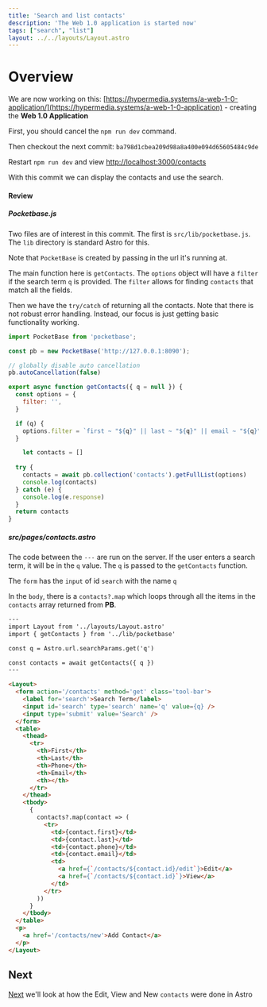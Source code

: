 ```yaml
---
title: 'Search and list contacts'
description: 'The Web 1.0 application is started now'
tags: ["search", "list"]
layout: ../../layouts/Layout.astro
---
```

# Overview 
We are now working on this: [https://hypermedia.systems/a-web-1-0-application/](https://hypermedia.systems/a-web-1-0-application) - creating the **Web 1.0 Application**

First, you should cancel the `npm run dev` command.

Then checkout the next commit: `ba798d1cbea209d98a8a400e094d65605484c9de`

Restart `npm run dev` and view [http://localhost:3000/contacts](http://localhost:3000/contacts)

With this commit we can display the contacts and use the search.

#### Review
##### Pocketbase.js
Two files are of interest in this commit. The first is `src/lib/pocketbase.js`.  The `lib` directory is standard Astro for this.

Note that `PocketBase` is created by passing in the url it's running at.

The main function here is `getContacts`.  The `options` object will have a `filter` if the search term `q` is provided.  The `filter` allows for finding `contacts` that match all the fields.

Then we have the `try/catch` of returning all the contacts.  Note that there is not robust error handling.  Instead, our focus is just getting basic functionality working.

```js
import PocketBase from 'pocketbase';

const pb = new PocketBase('http://127.0.0.1:8090');

// globally disable auto cancellation
pb.autoCancellation(false)

export async function getContacts({ q = null }) {
  const options = {
    filter: '',
  }

  if (q) {
    options.filter = `first ~ "${q}" || last ~ "${q}" || email ~ "${q}" || phone ~ "${q}"`
  }

    let contacts = []
    
  try {
    contacts = await pb.collection('contacts').getFullList(options)
    console.log(contacts)
  } catch (e) {
    console.log(e.response)
  }
  return contacts
}
```
##### src/pages/contacts.astro
The code between the `---` are run on the server.  If the user enters a search term, it will be in the `q` value. The `q` is passed to the `getContacts` function.

The `form` has the `input` of id `search` with the name `q`

In the `body`, there is a `contacts?.map` which loops through all the items in the `contacts` array returned from **PB**.  
```html
---
import Layout from '../layouts/Layout.astro'
import { getContacts } from '../lib/pocketbase'

const q = Astro.url.searchParams.get('q')

const contacts = await getContacts({ q })
---

<Layout>
  <form action='/contacts' method='get' class='tool-bar'>
    <label for='search'>Search Term</label>
    <input id='search' type='search' name='q' value={q} />
    <input type='submit' value='Search' />
  </form>
  <table>
    <thead>
      <tr>
        <th>First</th>
        <th>Last</th>
        <th>Phone</th>
        <th>Email</th>
        <th></th>
      </tr>
    </thead>
    <tbody>
      {
        contacts?.map(contact => (
          <tr>
            <td>{contact.first}</td>
            <td>{contact.last}</td>
            <td>{contact.phone}</td>
            <td>{contact.email}</td>
            <td>
              <a href={`/contacts/${contact.id}/edit`}>Edit</a>
              <a href={`/contacts/${contact.id}`}>View</a>
            </td>
          </tr>
        ))
      }
    </tbody>
  </table>
  <p>
    <a href='/contacts/new'>Add Contact</a>
  </p>
</Layout>
```

## Next
<a href="/posts/post-7">Next</a> we'll look at how the Edit, View and New `contacts` were done in Astro
